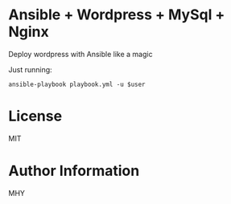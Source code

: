 # Ansible + Wordpress + MySql + Nginx
Deploy wordpress with Ansible like a magic

Just running:
```
ansible-playbook playbook.yml -u $user
```


# License
MIT

# Author Information
MHY
